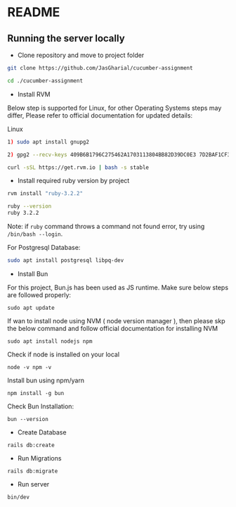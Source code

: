 # README

## Running the server locally

- Clone repository and move to project folder

```sh
git clone https://github.com/JasGharial/cucumber-assignment
```

```sh
cd ./cucumber-assignment
```
- Install RVM

Below step is supported for Linux, for other Operating Systems steps may differ, Please refer to official documentation for updated details:

Linux
```sh
1) sudo apt install gnupg2

2) gpg2 --recv-keys 409B6B1796C275462A1703113804BB82D39DC0E3 7D2BAF1CF37B13E2069D6956105BD0E739499BDB
```

```sh
curl -sSL https://get.rvm.io | bash -s stable
```

- Install required ruby version by project

```sh
rvm install "ruby-3.2.2"
```

```sh
ruby --version
ruby 3.2.2
```

Note: if `ruby` command throws a command not found error, try using `/bin/bash --login`.

For Postgresql Database:

```sh
sudo apt install postgresql libpq-dev
```

- Install Bun

For this project, Bun.js has been used as JS runtime.
Make sure below steps are followed properly:

```
sudo apt update
```

If wan to install node using NVM ( node version manager ), then please skp the below command and follow official documentation for installing NVM
```
sudo apt install nodejs npm
```
Check if node is installed on your local
```
node -v npm -v
```
Install bun using npm/yarn
```
npm install -g bun
```
Check Bun Installation:
```
bun --version
```
- Create Database
```
rails db:create
```
- Run Migrations
```
rails db:migrate
```

- Run server

```sh
bin/dev
```